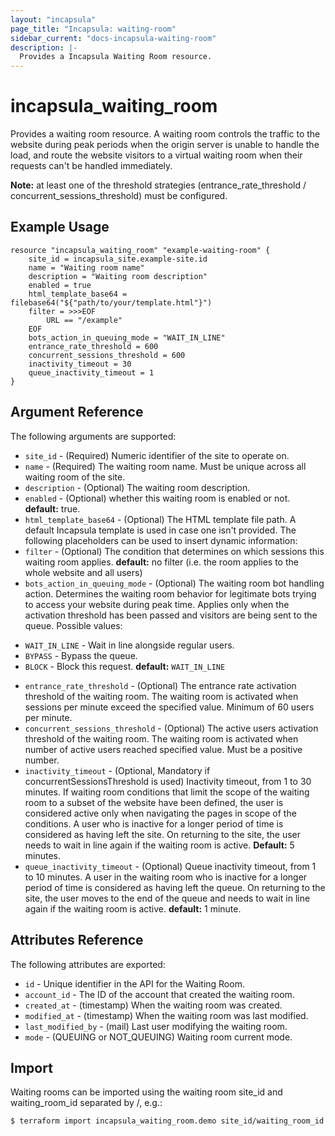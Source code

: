 ```yaml
---
layout: "incapsula"
page_title: "Incapsula: waiting-room"
sidebar_current: "docs-incapsula-waiting-room"
description: |-
  Provides a Incapsula Waiting Room resource.
---
```


# incapsula_waiting_room

Provides a waiting room resource.
A waiting room controls the traffic to the website during peak periods when the origin server is unable to handle the load, and route the website visitors to a virtual waiting room when their requests can't be handled immediately.

**Note:** at least one of the threshold strategies (entrance_rate_threshold / concurrent_sessions_threshold) must be configured.

## Example Usage

```hcl
resource "incapsula_waiting_room" "example-waiting-room" {
    site_id = incapsula_site.example-site.id
    name = "Waiting room name"
    description = "Waiting room description"
    enabled = true
    html_template_base64 = filebase64("${"path/to/your/template.html"}")
    filter = >>>EOF
        URL == "/example"
    EOF
    bots_action_in_queuing_mode = "WAIT_IN_LINE"
    entrance_rate_threshold = 600
    concurrent_sessions_threshold = 600
    inactivity_timeout = 30
    queue_inactivity_timeout = 1
}
```

## Argument Reference

The following arguments are supported:

* `site_id` - (Required) Numeric identifier of the site to operate on.
* `name` - (Required) The waiting room name. Must be unique across all waiting room of the site.
* `description` - (Optional) The waiting room description.
* `enabled` - (Optional) whether this waiting room is enabled or not. **default:** true.
* `html_template_base64` - (Optional) The HTML template file path. A default Incapsula template is used in case one isn't provided. The following placeholders can be used to insert dynamic information:
* `filter` - (Optional) The condition that determines on which sessions this waiting room applies. **default:** no filter (i.e. the room applies to the whole website and all users)
* `bots_action_in_queuing_mode` - (Optional) The waiting room bot handling action. Determines the waiting room behavior for legitimate bots trying to access your website during peak time. Applies only when the activation threshold has been passed and visitors are being sent to the queue. Possible values:
- `WAIT_IN_LINE` - Wait in line alongside regular users.
- `BYPASS` - Bypass the queue.
- `BLOCK` - Block this request.
**default:** `WAIT_IN_LINE`
* `entrance_rate_threshold` - (Optional) The entrance rate activation threshold of the waiting room. The waiting room is activated when sessions per minute exceed the specified value. Minimum of 60 users per minute.
* `concurrent_sessions_threshold` - (Optional) The active users activation threshold of the waiting room. The waiting room is activated when number of active users reached specified value. Must be a positive number.
* `inactivity_timeout` - (Optional, Mandatory if concurrentSessionsThreshold is used) Inactivity timeout, from 1 to 30 minutes. If waiting room conditions that limit the scope of the waiting room to a subset of the website have been defined, the user is considered active only when navigating the pages in scope of the conditions. A user who is inactive for a longer period of time is considered as having left the site. On returning to the site, the user needs to wait in line again if the waiting room is active. **Default:** 5 minutes.
* `queue_inactivity_timeout` - (Optional) Queue inactivity timeout, from 1 to 10 minutes. A user in the waiting room who is inactive for a longer period of time is considered as having left the queue. On returning to the site, the user moves to the end of the queue and needs to wait in line again if the waiting room is active. **default:** 1 minute.

## Attributes Reference

The following attributes are exported:

* `id` - Unique identifier in the API for the Waiting Room.
* `account_id` - The ID of the account that created the waiting room.
* `created_at` - (timestamp) When the waiting room was created.
* `modified_at` - (timestamp) When the waiting room was last modified.
* `last_modified_by` - (mail) Last user modifying the waiting room.
* `mode` - (QUEUING or NOT_QUEUING) Waiting room current mode.

## Import

Waiting rooms can be imported using the waiting room site_id and waiting_room_id separated by /, e.g.:

```
$ terraform import incapsula_waiting_room.demo site_id/waiting_room_id
```